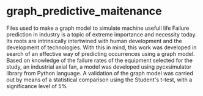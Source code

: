 # graph_predictive_maitenance
Files used to make a graph model to simulate machine usefull life
Failure prediction in industry is a topic of extreme importance and necessity today. 
Its roots are intrinsically intertwined with human development and the development of technologies. 
With this in mind, this work was developed in search of an effective way of predicting occurrences using a graph model. 
Based on knowledge of the failure rates of the equipment selected for the study, an industrial axial fan, a model was developed using pycxsimulator library from Python language. 
A validation of the graph model was carried out by means of a statistical comparison using the Student's t-test, with a significance level of 5%
